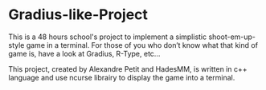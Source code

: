 # Gradius-like-Project
This is a 48 hours school's project to implement a simplistic shoot-em-up-style game in a terminal. For those of you who don’t know what that kind of game is, have a look at Gradius, R-Type, etc...

This project, created by Alexandre Petit and HadesMM, is written in c++ language and use ncurse librairy to display the game into a terminal.

